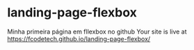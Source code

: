 # landing-page-flexbox
Minha primeira página em fllexbox no github
Your site is live at https://fcodetech.github.io/landing-page-flexbox/
